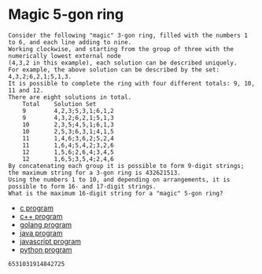 # Magic 5-gon ring

```
Consider the following "magic" 3-gon ring, filled with the numbers 1 to 6, and each line adding to nine.
Working clockwise, and starting from the group of three with the numerically lowest external node
(4,3,2 in this example), each solution can be described uniquely.
For example, the above solution can be described by the set: 4,3,2;6,2,1;5,1,3.
It is possible to complete the ring with four different totals: 9, 10, 11 and 12.
There are eight solutions in total.
    Total    Solution Set
    9        4,2,3;5,3,1;6,1,2
    9        4,3,2;6,2,1;5,1,3
    10       2,3,5;4,5,1;6,1,3
    10       2,5,3;6,3,1;4,1,5
    11       1,4,6;3,6,2;5,2,4
    11       1,6,4;5,4,2;3,2,6
    12       1,5,6;2,6,4;3,4,5
    12       1,6,5;3,5,4;2,4,6
By concatenating each group it is possible to form 9-digit strings;
the maximum string for a 3-gon ring is 432621513.
Using the numbers 1 to 10, and depending on arrangements, it is possible to form 16- and 17-digit strings.
What is the maximum 16-digit string for a "magic" 5-gon ring?
```

* [c program](Problem068.c)
* [c++ program](Problem068.cpp)
* [golang program](Problem068.go)
* [java program](Problem068.java)
* [javascript program](Problem068.js)
* [python program](Problem068.py)

```
6531031914842725
```
